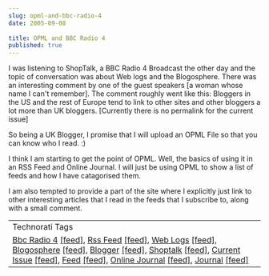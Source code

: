 ```yaml
---
slug: opml-and-bbc-radio-4
date: 2005-09-08
 
title: OPML and BBC Radio 4
published: true
---
```

I was listening to ShopTalk, a BBC Radio 4 Broadcast the other day and the topic of conversation was about Web logs and the Blogosphere.  There was an interesting comment by one of the guest speakers [a woman whose name I can't remember].  The comment roughly went like this:  Bloggers in the US and the rest of Europe tend to link to other sites and other bloggers a lot more than UK bloggers.  [Currently there is no permalink for the current issue]<p />So being a UK Blogger, I promise that I will upload an OPML File so that you can know who I read. :)<p />I think I am starting to get the point of OPML.  Well, the basics of using it in an RSS Feed and Online Journal.  I will just be using OPML to show a list of feeds and how I have catagorised them.<p />I am also tempted to provide a part of the site where I explicitly just link to other interesting articles that I read in the feeds that I subscribe to, along with a small comment.<p /><table class="TechnoratiHead TagHeader">
<tr><td>Technorati Tags</td></tr>
<tr class="Technorati"><td>
<a href="http://www.technorati.com/tag/Bbc%20Radio%204" class="Tag" rel="tag">Bbc Radio 4</a> <a href="http://feeds.technorati.com/feed/posts/tag/Bbc%20Radio%204" class="Tag">[feed]</a>, <a href="http://www.technorati.com/tag/Rss%20Feed" class="Tag" rel="tag">Rss Feed</a> <a href="http://feeds.technorati.com/feed/posts/tag/Rss%20Feed" class="Tag">[feed]</a>, <a href="http://www.technorati.com/tag/Web%20Logs" class="Tag" rel="tag">Web Logs</a> <a href="http://feeds.technorati.com/feed/posts/tag/Web%20Logs" class="Tag">[feed]</a>, <a href="http://www.technorati.com/tag/Blogosphere" class="Tag" rel="tag">Blogosphere</a> <a href="http://feeds.technorati.com/feed/posts/tag/Blogosphere" class="Tag">[feed]</a>, <a href="http://www.technorati.com/tag/Blogger" class="Tag" rel="tag">Blogger</a> <a href="http://feeds.technorati.com/feed/posts/tag/Blogger" class="Tag">[feed]</a>, <a href="http://www.technorati.com/tag/Shoptalk" class="Tag" rel="tag">Shoptalk</a> <a href="http://feeds.technorati.com/feed/posts/tag/Shoptalk" class="Tag">[feed]</a>, <a href="http://www.technorati.com/tag/Current%20Issue" class="Tag" rel="tag">Current Issue</a> <a href="http://feeds.technorati.com/feed/posts/tag/Current%20Issue" class="Tag">[feed]</a>, <a href="http://www.technorati.com/tag/Feed" class="Tag" rel="tag">Feed</a> <a href="http://feeds.technorati.com/feed/posts/tag/Feed" class="Tag">[feed]</a>, <a href="http://www.technorati.com/tag/Online%20Journal" class="Tag" rel="tag">Online Journal</a> <a href="http://feeds.technorati.com/feed/posts/tag/Online%20Journal" class="Tag">[feed]</a>, <a href="http://www.technorati.com/tag/Journal" class="Tag" rel="tag">Journal</a> <a href="http://feeds.technorati.com/feed/posts/tag/Journal" class="Tag">[feed]</a>
</td></tr>
</table><div class="blogger-post-footer"><img class="posterous_download_image" src="https://blogger.googleusercontent.com/tracker/8109338-112616538952927211?l=www.kinlan.co.uk%2Findex.html" height="1" alt="" width="1" /></div>


